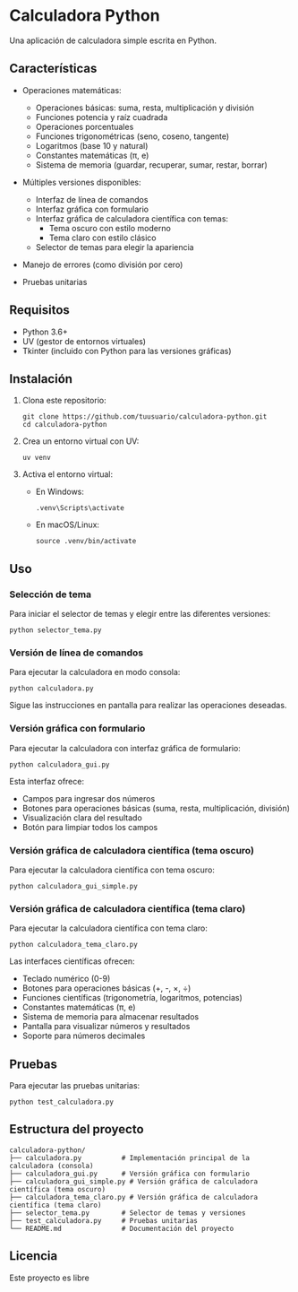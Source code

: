 # Calculadora Python

Una aplicación de calculadora simple escrita en Python.

## Características

- Operaciones matemáticas:
  - Operaciones básicas: suma, resta, multiplicación y división
  - Funciones potencia y raíz cuadrada
  - Operaciones porcentuales
  - Funciones trigonométricas (seno, coseno, tangente)
  - Logaritmos (base 10 y natural)
  - Constantes matemáticas (π, e)
  - Sistema de memoria (guardar, recuperar, sumar, restar, borrar)
  
- Múltiples versiones disponibles:
  - Interfaz de línea de comandos
  - Interfaz gráfica con formulario
  - Interfaz gráfica de calculadora científica con temas:
    - Tema oscuro con estilo moderno
    - Tema claro con estilo clásico
  - Selector de temas para elegir la apariencia
  
- Manejo de errores (como división por cero)
- Pruebas unitarias

## Requisitos

- Python 3.6+
- UV (gestor de entornos virtuales)
- Tkinter (incluido con Python para las versiones gráficas)

## Instalación

1. Clona este repositorio:
   ```
   git clone https://github.com/tuusuario/calculadora-python.git
   cd calculadora-python
   ```

2. Crea un entorno virtual con UV:
   ```
   uv venv
   ```

3. Activa el entorno virtual:
   - En Windows:
     ```
     .venv\Scripts\activate
     ```
   - En macOS/Linux:
     ```
     source .venv/bin/activate
     ```

## Uso

### Selección de tema

Para iniciar el selector de temas y elegir entre las diferentes versiones:

```
python selector_tema.py
```

### Versión de línea de comandos

Para ejecutar la calculadora en modo consola:

```
python calculadora.py
```

Sigue las instrucciones en pantalla para realizar las operaciones deseadas.

### Versión gráfica con formulario

Para ejecutar la calculadora con interfaz gráfica de formulario:

```
python calculadora_gui.py
```

Esta interfaz ofrece:
- Campos para ingresar dos números
- Botones para operaciones básicas (suma, resta, multiplicación, división)
- Visualización clara del resultado
- Botón para limpiar todos los campos

### Versión gráfica de calculadora científica (tema oscuro)

Para ejecutar la calculadora científica con tema oscuro:

```
python calculadora_gui_simple.py
```

### Versión gráfica de calculadora científica (tema claro)

Para ejecutar la calculadora científica con tema claro:

```
python calculadora_tema_claro.py
```

Las interfaces científicas ofrecen:
- Teclado numérico (0-9)
- Botones para operaciones básicas (+, -, ×, ÷)
- Funciones científicas (trigonometría, logaritmos, potencias)
- Constantes matemáticas (π, e)
- Sistema de memoria para almacenar resultados
- Pantalla para visualizar números y resultados
- Soporte para números decimales

## Pruebas

Para ejecutar las pruebas unitarias:

```
python test_calculadora.py
```

## Estructura del proyecto

```
calculadora-python/
├── calculadora.py          # Implementación principal de la calculadora (consola)
├── calculadora_gui.py      # Versión gráfica con formulario
├── calculadora_gui_simple.py # Versión gráfica de calculadora científica (tema oscuro)
├── calculadora_tema_claro.py # Versión gráfica de calculadora científica (tema claro)
├── selector_tema.py        # Selector de temas y versiones
├── test_calculadora.py     # Pruebas unitarias
└── README.md               # Documentación del proyecto
```

## Licencia

Este proyecto es libre
